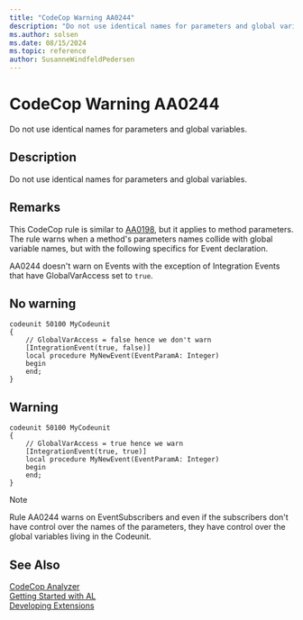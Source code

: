 ```yaml
---
title: "CodeCop Warning AA0244"
description: "Do not use identical names for parameters and global variables."
ms.author: solsen
ms.date: 08/15/2024
ms.topic: reference
author: SusanneWindfeldPedersen
---
```

[//]: # (START>DO_NOT_EDIT)
[//]: # (IMPORTANT:Do not edit any of the content between here and the END>DO_NOT_EDIT.)
[//]: # (Any modifications should be made in the .xml files in the ModernDev repo.)
# CodeCop Warning AA0244
Do not use identical names for parameters and global variables.

## Description
Do not use identical names for parameters and global variables.

[//]: # (IMPORTANT: END>DO_NOT_EDIT)

## Remarks
This CodeCop rule is similar to [AA0198](codecop-aa0198.md), but it applies to method parameters. The rule warns when a method's parameters names collide with global variable names, but with the following specifics for Event declaration.

AA0244 doesn't warn on Events with the exception of Integration Events that have GlobalVarAccess set to `true`.

## No warning

```AL
codeunit 50100 MyCodeunit
{
    // GlobalVarAccess = false hence we don't warn
    [IntegrationEvent(true, false)]
    local procedure MyNewEvent(EventParamA: Integer)
    begin
    end;
}
```
## Warning

```AL
codeunit 50100 MyCodeunit
{
    // GlobalVarAccess = true hence we warn
    [IntegrationEvent(true, true)]
    local procedure MyNewEvent(EventParamA: Integer)
    begin
    end;
}
```

> [!NOTE]  
> Rule AA0244 warns on EventSubscribers and even if the subscribers don't have control over the names of the parameters, they have control over the global variables living in the Codeunit.

## See Also  
[CodeCop Analyzer](codecop.md)  
[Getting Started with AL](../devenv-get-started.md)  
[Developing Extensions](../devenv-dev-overview.md)  
